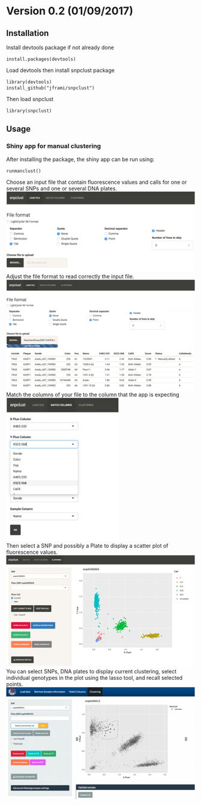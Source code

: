 # Version 0.2 (01/09/2017)

## Installation

Install devtools package if not already done

```{r}
install.packages(devtools)
```
Load devtools then install snpclust package

```{r}
library(devtools)
install_github("jframi/snpclust")
```
Then load snpclust

```{r}
library(snpclust)
```


## Usage


### Shiny app for manual clustering

After installing the package, the shiny app can be run using:

```{r}
runmanclust()
```
Choose an input file that contain fluorescence values and calls for one or several SNPs and one or several DNA plates.  
![screenshot01](figure/ss01.png)  
Adjust the file format to read correctly the input file.  
![screenshot01](figure/ss02.png)  
Match the columns of your file to the column that the app is expecting  
<img src="figure/ss03.png" width="300">  
Then select a SNP and possibly a Plate to display a scatter plot of fluorescence values.  
![screenshot01](figure/ss04.png)  
You can select SNPs, DNA plates to display current clustering, select individual genotypes in the plot using the lasso tool, and recall selected points.  
![screenshot01](figure/ss05.png)  


